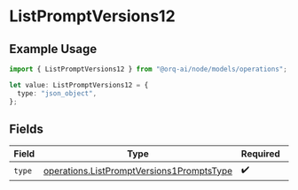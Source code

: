 # ListPromptVersions12

## Example Usage

```typescript
import { ListPromptVersions12 } from "@orq-ai/node/models/operations";

let value: ListPromptVersions12 = {
  type: "json_object",
};
```

## Fields

| Field                                                                                                  | Type                                                                                                   | Required                                                                                               | Description                                                                                            |
| ------------------------------------------------------------------------------------------------------ | ------------------------------------------------------------------------------------------------------ | ------------------------------------------------------------------------------------------------------ | ------------------------------------------------------------------------------------------------------ |
| `type`                                                                                                 | [operations.ListPromptVersions1PromptsType](../../models/operations/listpromptversions1promptstype.md) | :heavy_check_mark:                                                                                     | N/A                                                                                                    |